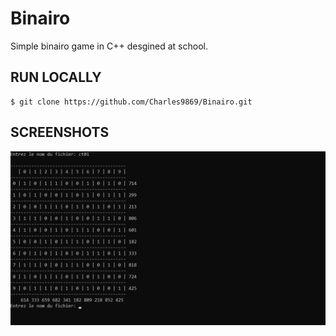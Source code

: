 # Binairo

Simple binairo game in C++ desgined at school.

## RUN LOCALLY
```
$ git clone https://github.com/Charles9869/Binairo.git
```

## SCREENSHOTS
![image](screenshots/game.png)
